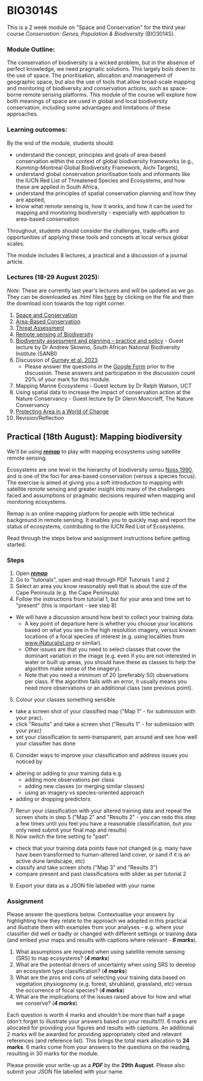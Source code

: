 # BIO3014S

This is a 2 week module on "Space and Conservation" for the third year course _Conservation: Genes, Population & Biodiversity_ (BIO3014S).

### Module Outline:
The conservation of biodiversity is a wicked problem, but in the absence of perfect knowledge, we need pragmatic solutions. This largely boils down to the use of space. The prioritisation, allocation and management of geographic space, but also the use of tools that allow broad-scale mapping and monitoring of biodiversity and conservation actions, such as space-borne remote sensing platforms. This module of the course will explore how both meanings of space are used in global and local biodiversity conservation, including some advantages and limitations of these approaches.

### Learning outcomes:

By the end of the module, students should:

-  understand the concept, principles and goals of area-based conservation within the context of global biodiversity frameworks (e.g., Kunming–Montreal Global Biodiversity Framework, Aichi Targets),
- understand global conservation prioritisation tools and informants like the IUCN Red List of Threatened Species and Ecosystems, and how these are applied in South Africa,
- understand the principles of spatial conservation planning and how they are applied,
- know what remote sensing is, how it works, and how it can be used for mapping and monitoring biodiversity - especially with application to area-based conservation

Throughout, students should consider the challenges, trade-offs and opportunities of applying these tools and concepts at local versus global scales.

The module includes 8 lectures, a practical and a discussion of a journal article.

### Lectures (18-29 August 2025):

_Note:_ These are currently last year's lectures and will be updated as we go. They can be downloaded as .html files [here](https://github.com/PlantEcologi/BIO3014S/) by clicking on the file and then the download icon towards the top right corner.

1. [Space and Conservation](1_SpaceConservation1)
2. [Area-Based Conservation](2_AreaBasedConservation)
3. [Threat Assessment](3_ThreatAssessments)
4. [Remote sensing of Biodiversity](4_RemoteSensingBio)
5. [Biodiversity assessment and planning – practice and policy](Skowno_NationaBiodiversityAssessment_UCT_20250822.pdf) - Guest lecture by Dr Andrew Skowno, South African National Biodiversity Institute (SANBI)
6. Discussion of [Gurney et al. 2023](https://doi.org/10.1016/j.oneear.2023.01.012). 
    - Please answer the questions in the [Google Form](https://forms.gle/PtAA4HzWHoLKG1R37) prior to the discussion. These answers and participation in the discussion count 20% of your mark for this module.
7. Mapping Marine Ecosystems - Guest lecture by Dr Ralph Watson, UCT
8. Using spatial data to increase the impact of conservation action at the Nature Conservancy - Guest lecture by Dr Glenn Moncrieff, The Nature Conservancy
9. [Protecting Area in a World of Change](5_ProtectingArea)
10. Revision/Reflection

## Practical (18th August): Mapping biodiversity

We'll be using [***remap***](https://remap-app.org/) to play with mapping ecosystems using satellite remote sensing.

Ecosystems are one level in the hierarchy of biodiversity _sensu_ [Noss 1990](https://doi.org/10.1111/j.1523-1739.1990.tb00309.x), and is one of the foci for area-based conservation (versus a species focus). The exercise is aimed at giving you a soft introduction to mapping with satellite remote sensing and greater insight into many of the challenges faced and assumptions or pragmatic decisions required when mapping and monitoring ecosystems.

Remap is an online mapping platform for people with little technical background in remote sensing. It enables you to quickly map and report the status of ecosystems, contributing to the IUCN Red List of Ecosystems.

Read through the steps below and assignment instructions before getting started.

### Steps

1. Open [***remap***](https://remap-app.org/)
2. Go to "tutorials", open and read through PDF Tutorials 1 and 2
3. Select an area you know reasonably well that is about the size of the Cape Peninsula (e.g. the Cape Peninsula)
4. Follow the instructions from tutorial 1, but for your area and time set to "present" (this is important - see step 8)
  - We will have a discussion around how best to collect your training data. 
      - A key point of departure here is whether you choose your locations based on what you see in the high resolution imagery, versus known locations of a focal species of interest (e.g. using localities from www.iNaturalist.org or similar).
      - Other issues are that you need to select classes that cover the dominant variation in the image (e.g. even if you are not interested in water or built up areas, you should have these as classes to help the algorithm make sense of the imagery).
      - Note that you need a minimum of 20 (preferably 50) observations per class. If the algorithm fails with an error, it usually means you need more observations or an additional class (see previous point).
5. Colour your classes something sensible 
 - take a screen shot of your classified map ("Map 1" - for submission with your prac).
 - click "Results" and take a screen shot ("Results 1" - for submission with your prac)
 - set your classification to semi-transparent, pan around and see how well your classifier has done
6. Consider ways to improve your classification and address issues you noticed by 
  - altering or adding to your training data e.g. 
      - adding more observations per class
      - adding new classes (or merging similar classes)
      - using an imagery vs species-oriented approach
  - adding or dropping predictors
7. Rerun your classification with your altered training data and repeat the screen shots in step 5 ("Map 2" and "Results 2" - you can redo this step a few times until you feel you have a reasonable classification, but you only need submit your final map and results)
8. Now switch the time setting to "past". 
  - check that your training data points have not changed (e.g. many have have been transformed to human-altered land cover, or sand if it is an active dune landscape, etc) 
  - classify and take screen shots ("Map 3" and "Results 3")
  - compare present and past classifications with slider as per tutorial 2
9. Export your data as a JSON file labelled with your name



### Assignment

Please answer the questions below. Contextualise your answers by highlighting how they relate to the approach we adopted in this practical and illustrate them with examples from your analyses - e.g. where your classifier did well or badly or changed with different settings or training data (and embed your maps and results with captions where relevant - _**6 marks**_). 

1. What assumptions are required when using satellite remote sensing (SRS) to map ecosystems? (_**4 marks**_)
2. What are the potential drivers of uncertainty when using SRS to develop an ecosystem type classification? (_**4 marks**_)
3. What are the pros and cons of selecting your training data based on vegetation physiognomy (e.g. forest, shrubland, grassland, etc) versus the occurrence of focal species?  (_**4 marks**_)
4. What are the implications of the issues raised above for how and what we conserve?  (_**4 marks**_)

Each question is worth 4 marks and shouldn't be more than half a page (don't forget to illustrate your answers based on your results!!!). 6 marks are allocated for providing your figures and results with captions. An additional 2 marks will be awarded for providing appropriately cited and relevant references (and reference list). This brings the total mark allocation to **24 marks**. 6 marks come from your answers to the questions on the reading, resulting in 30 marks for the module.

Please provide your write-up as a ***PDF*** by the **29th August**. Please also submit your JSON file labelled with your name.
